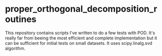 # proper_orthogonal_decomposition_routines
This repository contains scripts I've written to do a few tests with POD. It's really far from beeing the most efficient and complete implementation but it can be sufficient for initial tests on small datasets. It uses scipy.linalg.svd algorithm.
